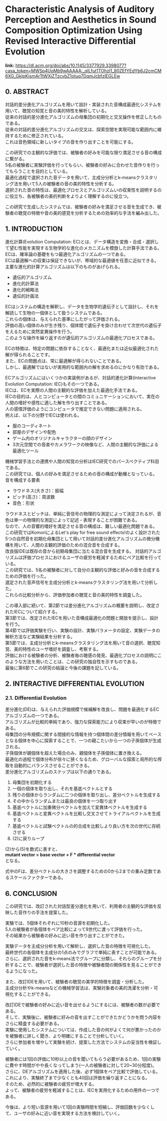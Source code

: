 # Characteristic Analysis of Auditory Perception and Aesthetics in Sound Composition Optimization Using Revised Interactive Differential Evolution

**link:** https://dl.acm.org/doi/abs/10.1145/3377929.3398077?casa_token=MWSp4UqMb9wAAAAA:_qILfut1TOhzI1_80ZEfYEdYb6J2cmCM6XG_GkIpKismArTtWXiZTzcvbZ1otuq7DqmJcbfzlEGLEw

## 0. ABSTRACT

対話的差分進化アルゴリズムを用いて設計・実装された音構成最適化システムを用いて、聴覚の知覚と音の美的特性を解析している。  
従来の対話的差分進化アルゴリズムの母集団の初期化と交叉操作を修正したものである。  
従来の対話的差分進化アルゴリズムの交叉は、探索空間を実現可能な範囲内に維持するために修正されている。  
これは音色領域に新しいタイプの音を作り出すことを可能にする。  

この研究での主観的な評価では、被験者の好みを可能な限り満足させる音の構成に繋がる。  
5名の被験者に実験評価を行ってもらい、被験者の好みに合わせた音作りを行ってもらうことを目的としている。  
最適化過程で選択された音データを用いて、主成分分析とk-meansクラスタリング法を用いて5人の被験者の音の美的特性を分析する。  
選択された音の特性は、最適化プロセスとアルゴリズムいの収束性を説明するのに役立ち、各被験者の美的判断をよりよく理解するのに役立つ。  

この研究で生成したシステムでは、被験者の好みを満足させる音を生成でき、被験者の聴覚の特徴や音の美的感覚を分析するための効率的な手法を編み出した。

## 1. INTRODUCTION

進化計算(Evolution Computation: EC)とは、データ構造を変換・合成・選択して望む性能を実現する生物学的な進化のメカニズムを模倣した計算手法である。  
ECは、確率論の基礎をもつ最適化アルゴリズムの一つである。  
ECは最適解への収束は保証できないが、帯域的な最適値を任意に近似できる。  
主要な進化的計算アルゴリズムは以下のものがあげられる。

- 遺伝的アルゴリズム
- 進化的計算法
- 進化的戦略法
- 遺伝的計画法

ECはシステムの構造を解釈し、データを生物学的遺伝子として設計し、それを解読して生物の一個体として扱うシステムである。  
これらの個体は、与えられた基準にしたがって評価される。  
評価の高い個体のみが生き残り、個体間で遺伝子を掛け合わせて次世代の遺伝子をえるために突然変異操作を行う。  
このような操作を繰り返すのが遺伝的アルゴリズムの最適化プロセスである。  

ECの特徴は、特定の問題に依存することなく、最適化または近似最適化された解が得られることです。  
また、ECの問題点は、常に最適解が得られないことである。  
しかし、最適解ではないが実用的な範囲内の解を求めるのにかなり有効である。  

ECアルゴリズムにはいくつかの実装例があるが、対話的進化計算(Interactive Evolution Computation: IEC)もその一つである。  
IECは、ECを実際の人間の主観的な評価を加えた最適化手法である。  
IECの目的は、人とコンピュータとの間のコミュニケーションにおいて、実在の人間の嗜好や感性に適した解を作り出すことである。  
人の感情評価のようにコンピュータで推定できない問題に適用される。  
例えば、以下の分野でIECは使われる。  

- 服のコーディネート
- 部屋のデザインや配色
- ゲーム内のオリジナルキャラクターの顔のデザイン
- 3次元空間での音楽やカメラワークの映像など、人間の主観的な評価による最適化ツール

機械学習手法との連携や人間の知覚の分析はIEC研究でのパースペクティブ科目である。  
この研究では、個人の好みを満足させるための音の構成が動機となっている。  
音を構成する要素

- ラウドネス(大きさ)：振幅
- ピッチ(高さ)：周波数
- 音色：形状

ラウドネスとピッチは、単純に音信号の物理的な測定によって決定されるが、音色は単一の物理的な測定によって記述・表現することが困難である。  
なので、人の音響的嗜好を満足させる音の構成は、難しい最適化問題である。  
この研究ではKomoriによるLet's play for free sound effects!のよく設計された5つの自然音を初期化母集団として用いて対話的差分進化アルゴリズムの微分機構を用いて、人間の主観的評価のための混合音を合成する。  
改良版IDEは既存の音から初期母集団に当たる混合音を生成する。 
対話的アルゴリズムは評価プロセスにおけるユーザの疲労を軽減するためにペア比較を行っている。  
この研究では、5名の被験者に対して自分の主観的な評価と好みの音を合成するための評価を行った。  
選定された音声信号を主成分分析とk-meansクラスタリング法を用いて分析した。  
これらの比較分析から、評価参加者の聴覚と音の美的特性を調査した。  

この導入部に続いて、第2節では差分進化アルゴリズムの概要を説明し、改定されたIECについて紹介する。  
第3節では、改定されたIECを用いた音構成最適化の問題と開放を提示し、設計を行う。  
第4節では評価実験を行い、実験の設計、実験パラメータの設定、実験データの解析方法など実験結果を分析する。  
第5節では、主成分分析とk-meansクラスタリング法を用いて音の選択、聴覚知覚、美的特性のユーザ嗜好を調査し、考察する。  
評価における被験者の分析、被験者毎の聴感の発見、最適化プロセスの説明にこのような方法を用いたことは、この研究の独自性を示すものである。  
最後に第6節でこの研究の結論と今後の課題を記している。  

## 2. INTERACTIVE DIFFERENTIAL EVOLUTION

### 2.1. Differential Evolution

差分進化(DE)は、与えられた評価規模で候補解を改良し、問題を最適化するECアルゴリズムの一つである。  
アルゴリズムが比較的単純であり、強力な探索能力により収束が早いのが特徴である。  
母集団の分布規模に関する間接的な情報を持つ個体間の差分情報を用いてベースとなる個体を中心に探索することで、一つの親こたいから一つの子孫個体が生成される。  
子孫個体が親個体を超えた場合のみ、親個体を子孫個体に置き換える。  
最適化の過程で個体分布が徐々に狭くなるため、グローバルな探索と局所的な搾取を自動的にバランスさせることができる。  
差分進化アルゴリズムのステップは以下の通りである。  

1. 母集団を初期化する
1. 一個の個体を取り出し、それを基底ベクトルとする
1. 残りの個体からランダムに二つの個体を取り出し、差分ベクトルを生成する
1. その中からランダムまたは最良の個体を一つ取り出す
1. 基底ベクトルに加重微分ベクトルを加えて変異体ベクトルを生成する
1. 基底ベクトルと変異ベクトルを比較し交叉させてトライアルベクトルを生成する
1. 基底ベクトルと試験ベクトルの的合成を比較しより良い方を次の世代に存続させる
1. (2)に戻りループ

(2)から(5)を数式に表すと、  
**mutant vector = base vector + F * differential vector**  
となる。  

式中のFは、差分ベクトルの大きさを調整するための0から2までの重み定数であるスケールファクターである。

## 6. CONCLUSION

この研究では、改訂された対話型差分進化を用いて、利用者の主観的な評価を反映した音作りの手法を提案した。  

実験では、5個体それぞれに10秒の音源を初期化した。  
5人の被験者が各個体をペア比較によって8世代に渡って評価を行った。  
その結果から被験者の好みに近い音を作り出すことができた。  

実験データを主成分分析を用いて解析し、選択した音の特徴を可視化した。  
最終世代の各個体を主成分の1点のみでグラフで単純に表すことが可能である。  
さらに、選択された音をk-means法でグループに分類し、それらのグループを分析することで、被験者が選択した音の特徴や被験者間の関係性を見ることができるようになった。  

また、改訂IDEを用いて、被験者の聴覚の美学的特徴を調査・分析した。  
主成分分析やk-meansなどの機械学習法は、実験対象者の美的洗濯を分析・可視化することができる。  

改訂IDEで被験者の好みに近い音を出せるようにするには、被験者の数が必要である。  
そして、実験後に、被験者に好みの音を出すことができたかどうかを問う内容をさらに精査する必要がある。  
実験に使用したシステムについては、作成した音の何がよくて何が悪かったのかを被験者に詳しく聞き、より明確にすることで分析していく。  
さらに参加者を増やして実験を続け、提案した方法でシステムの妥当性を検証していく。  

被験者には1回の評価に10秒以上の音を聞いてもらう必要があるため、1回の実験に費やす時間がやや長くなってしまう(一人の被験者に対して20~30分程度)。  
さらに、DEアルゴリズムを適用した後、必ず1個体をペア比較で評価している。  
これにより、実験終了まで少なくとも40回は評価を繰り返すことになる。  
そのため、必然的に被験者の疲労が増大する。  
よって、被験者の疲労を軽減することは、IECを実用化するための用件の一つである。  

今後は、より短い音源を用いて1回の実験時間を短縮し、評価回数を少なくして、ユーザの好みに近い音を実現する方法を検討していく。  
